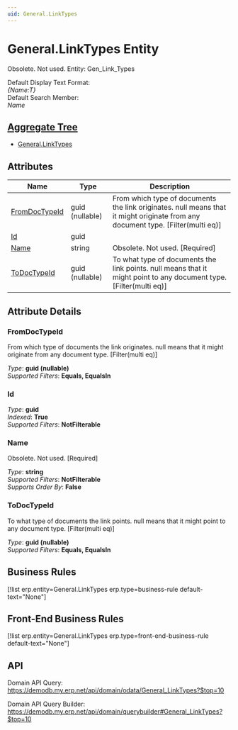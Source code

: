 ```yaml
---
uid: General.LinkTypes
---
```

# General.LinkTypes Entity

Obsolete. Not used. Entity: Gen_Link_Types

Default Display Text Format:  
_{Name:T}_  
Default Search Member:  
_Name_  

## [Aggregate Tree](xref:aggregates)  
* [General.LinkTypes](General.LinkTypes.md)  

## Attributes

| Name | Type | Description |
| ---- | ---- | --- |
| [FromDocTypeId](General.LinkTypes.md#fromdoctypeid) | guid (nullable) | From which type of documents the link originates. null means that it might originate from any document type. [Filter(multi eq)] 
| [Id](General.LinkTypes.md#id) | guid |  
| [Name](General.LinkTypes.md#name) | string | Obsolete. Not used. [Required] 
| [ToDocTypeId](General.LinkTypes.md#todoctypeid) | guid (nullable) | To what type of documents the link points. null means that it might point to any document type. [Filter(multi eq)] 


## Attribute Details

### FromDocTypeId

From which type of documents the link originates. null means that it might originate from any document type. [Filter(multi eq)]

_Type_: **guid (nullable)**  
_Supported Filters_: **Equals, EqualsIn**  

### Id

_Type_: **guid**  
_Indexed_: **True**  
_Supported Filters_: **NotFilterable**  

### Name

Obsolete. Not used. [Required]

_Type_: **string**  
_Supported Filters_: **NotFilterable**  
_Supports Order By_: **False**  

### ToDocTypeId

To what type of documents the link points. null means that it might point to any document type. [Filter(multi eq)]

_Type_: **guid (nullable)**  
_Supported Filters_: **Equals, EqualsIn**  



## Business Rules

[!list erp.entity=General.LinkTypes erp.type=business-rule default-text="None"]

## Front-End Business Rules

[!list erp.entity=General.LinkTypes erp.type=front-end-business-rule default-text="None"]

## API

Domain API Query:
<https://demodb.my.erp.net/api/domain/odata/General_LinkTypes?$top=10>

Domain API Query Builder:
<https://demodb.my.erp.net/api/domain/querybuilder#General_LinkTypes?$top=10>

